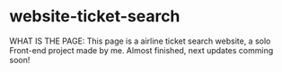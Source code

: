 # website-ticket-search
WHAT IS THE PAGE: This page is a airline ticket search website, a solo Front-end project made by me. Almost finished, next updates comming soon!
